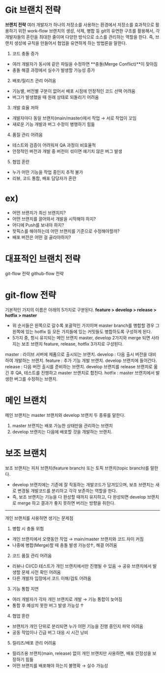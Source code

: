 # Git 브랜치 전략

**브랜치 전략**
여러 개발자가 하나의 저장소를 사용하는 환경에서 저장소를 효과적으로 활용하기 위한 work-flow
브랜치의 생성, 삭제, 병합 등 git의 유연한 구조를 활용해서, 각 개발자들의 혼란을 최대한 줄이며 다양한 방식으로 소스를 관리하는 역할을 한다.
즉, 브랜치 생성에 규칙을 만들어서 협업을 유연하게 하는 방법론을 말한다.

1. 코드 충돌 증가
* 여러 개발자가 동시에 같은 파일을 수정하면 **충돌(Merge Conflict)**이 잦아짐
* 충돌 해결 과정에서 실수가 발생할 가능성 증가

2. 배포/릴리즈 관리 어려움
* 기능별, 버전별 구분이 없어서 배포 시점에 안정적인 코드 선택 어려움
* 버그가 발생했을 때 원래 상태로 되돌리기 어려움

3. 개발 효율 저하
* 개발자마다 동일 브랜치(main/master)에서 작업 → 서로 작업이 꼬임
* 새로운 기능 개발과 버그 수정이 병행하기 힘듦

4. 품질 관리 어려움
* 테스트와 검증이 어려워져 QA 과정이 비효율적
* 안정적인 버전과 개발 중 버전이 섞이면 예기치 않은 버그 발생

5. 협업 혼란
* 누가 어떤 기능을 작업 중인지 추적 불가
* 리뷰, 코드 통합, 배포 담당자가 혼란

# ex)
* 어떤 브랜치가 최신 브랜치지?
* 어떤 브랜치를 끌어와서 개발을 시작해야 하지?
* 어디에 Push를 보내야 하지?
* 핫픽스를 해야하는데 어떤 브랜치를 기준으로 수정해야할까?
* 배포 버전은 어떤 걸 골라야하지?

# 대표적인 브랜치 전략
git-flow 전략
github-flow 전략

# git-flow 전략

기본적인 가지의 이름은 아래의 5가지로 구분된다.
**feature > develop > release > hotfix > master**
* 위 순서들은 왼쪽으로 갈수록 포괄적인 가지이며 master branch를 병합할 경우 그 왼쪽에 있는 hotfix 등 모든 가지들에 있는 커밋들도 병합하도록 구성하게 된다.
* 5가지 중, 항시 유지되는 메인 브랜치 master, develop 2가지와 merge 되면 사라지는 보조 브랜치 feature, release, hotfix 3가지로 구성된다.

master : 라이브 서버에 제품으로 출시되는 브랜치.
develop : 다음 출시 버전을 대비하여 개발하는 브랜치.
feature : 추가 기능 개발 브랜치. develop 브랜치에 들어간다.
release : 다음 버전 출시를 준비하는 브랜치. develop 브랜치를 release 브랜치로 옮긴 후 QA, 테스트를 진행하고 master 브랜치로 합친다.
hotfix : master 브랜치에서 발생한 버그를 수정하는 브랜치.

# 메인 브랜치

메인 브랜치는 master 브랜치와 develop 브랜치 두 종류를 말한다.

1. master 브랜치는 배포 가능한 상태만을 관리하는 브랜치
2. develop 브랜치는 다음에 배포할 것을 개발하는 브랜치.

# 보조 브랜치

보조 브랜치는 피처 브랜치(feature branch) 또는 토픽 브랜치(topic branch)를 말한다.

* develop 브랜치에는 기존에 잘 작동하는 개발코드가 담겨있으며, 보조 브랜치는 새로 변경될 개발코드를 분리하고 각각 보존하는 역할을 한다.
* 즉, 보조 브랜치는 기능을 다 완성할 때까지 유지하고, 다 완성되면 develop 브랜치로 merge 하고 결과가 좋지 못하면 버리는 방향을 취한다.

---

개인 브랜치를 사용하면 생기는 문제점

1. 병합 시 충돌 위험

* 개인 브랜치에서 오랫동안 작업 → main/master 브랜치와 코드 차이 커짐
* 나중에 병합(Merge)할 때 충돌 발생 가능성↑, 해결 어려움

2. 코드 품질 관리 어려움

* 리뷰나 CI/CD 테스트가 개인 브랜치에서만 진행될 수 있음 → 공유 브랜치에서 발생할 문제 사전 확인 어려움
* 다른 개발자 입장에서 코드 이해/검토 어려움

3. 기능 통합 지연

* 여러 개발자가 각자 개인 브랜치로 개발 → 기능 통합이 늦어짐
* 통합 후 예상치 못한 버그 발생 가능성 ↑

4. 협업 혼란

* 브랜치가 개인 단위로 분리되면 누가 어떤 기능을 진행 중인지 파악 어려움
* 공동 작업이나 긴급 버그 대응 시 시간 낭비

5. 릴리즈/배포 관리 어려움

* 릴리즈용 브랜치(main, release) 없이 개인 브랜치만 사용하면, 배포 안정성을 보장하기 힘듦
* 어떤 브랜치를 배포해야 하는지 불명확 → 실수 가능성
